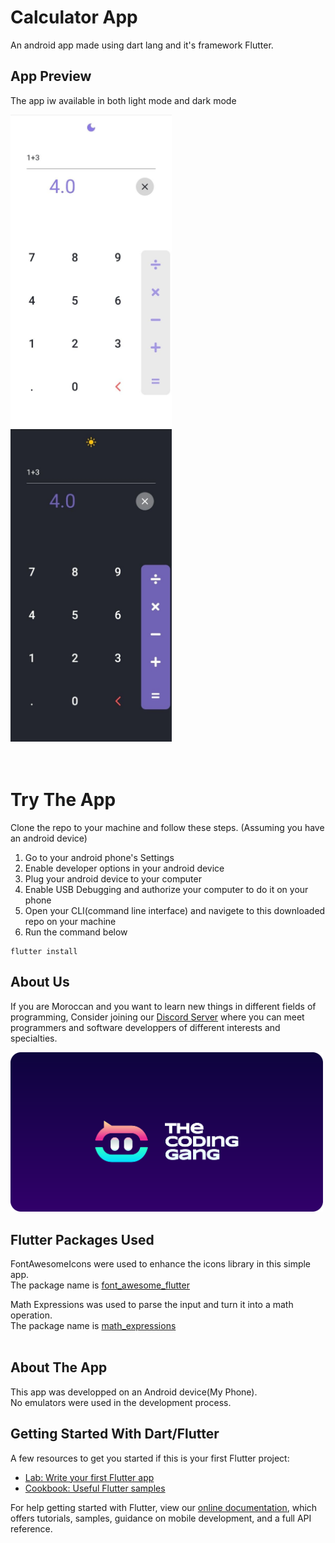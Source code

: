 # Calculator App

An android app made using dart lang and it's framework Flutter.

## App Preview
The app iw available in both light mode and dark mode
<br>

<img src="./README Images/calculator_preview.jpg" height="500">

<img src="./README Images/calculator_preview_dark.jpg" height="500">
<br>
<br>
<br>

# Try The App

Clone the repo to your machine and follow these steps.
(Assuming you have an android device)

<ol>
<li>Go to your android phone's Settings </li>
<li>Enable developer options in your android device</li>
<li>Plug your android device to your computer</li>
<li>Enable USB Debugging and authorize your computer to do it on your phone</li>
<li>Open your CLI(command line interface) and navigete to this downloaded repo on your machine</li>
<li>Run the command below</li>
</ol>


<pre><code class="shell">flutter install</code></pre>

## About Us
If you are Moroccan and you want to learn new things in different fields of programming,
Consider joining our [Discord Server](https://discord.gg/RwM3NUYRcx) where you can meet programmers and software developpers of different interests and specialties.

<a href="https://discord.gg/RwM3NUYRcx"><img src="./README Images/TCGlogoNew.png" width="500"></a>

## Flutter Packages Used

FontAwesomeIcons were used to enhance the icons library in this simple app.
<br>
The package name is [font_awesome_flutter](https://pub.dev/packages/font_awesome_flutter)<br>

Math Expressions was used to parse the input and turn it into a math operation.
<br>
The package name is [math_expressions](https://pub.dev/packages/math_expressions)<br><br>

## About The App

This app was developped on an Android device(My Phone).<br>
No emulators were used in the development process.

## Getting Started With Dart/Flutter

A few resources to get you started if this is your first Flutter project:

- [Lab: Write your first Flutter app](https://flutter.dev/docs/get-started/codelab)
- [Cookbook: Useful Flutter samples](https://flutter.dev/docs/cookbook)

For help getting started with Flutter, view our
[online documentation](https://flutter.dev/docs), which offers tutorials,
samples, guidance on mobile development, and a full API reference.
